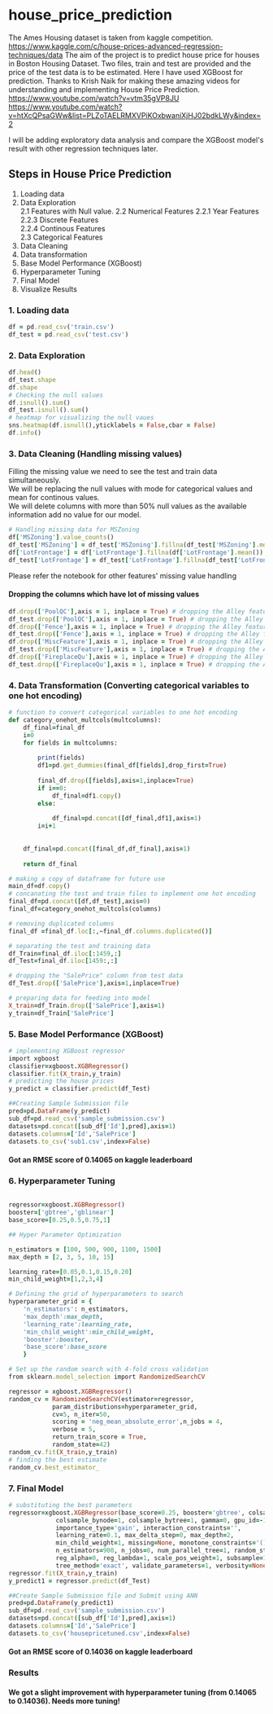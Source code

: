 # house_price_prediction
The Ames Housing dataset is taken from kaggle competition.
https://www.kaggle.com/c/house-prices-advanced-regression-techniques/data
The aim of the project is to predict house price for houses in Boston Housing Dataset.
Two files, train and test are provided and the price of the test data is to be estimated.
Here I have used XGBoost for prediction.
Thanks to Krish Naik for making these amazing videos for understanding and implementing House Price Prediction.
https://www.youtube.com/watch?v=vtm35gVP8JU
https://www.youtube.com/watch?v=htXcQPsaGWw&list=PLZoTAELRMXVPiKOxbwaniXjHJ02bdkLWy&index=2

 I will be adding exploratory data analysis and compare the XGBoost model's result with other regression techniques later.
 
## Steps in House Price Prediction  

1. Loading data  
2. Data Exploration  
    2.1 Features with Null value. 
    2.2 Numerical Features
        2.2.1 Year Features  
        2.2.3 Discrete Features  
        2.2.4 Continous Features  
    2.3 Categorical Features
3. Data Cleaning
4. Data transformation
5. Base Model Performance (XGBoost)
6. Hyperparameter Tuning
7. Final Model
8. Visualize Results

### 1. Loading data

```ruby
df = pd.read_csv('train.csv')
df_test = pd.read_csv('test.csv')
```
### 2. Data Exploration
```ruby
df.head()
df_test.shape
df.shape
# Checking the null values
df.isnull().sum()
df_test.isnull().sum()
# heatmap for visualizing the null vaues
sns.heatmap(df.isnull(),yticklabels = False,cbar = False)
df.info()

```
### 3. Data Cleaning (Handling missing values)
Filling the missing value we need to see the test and train data simultaneously.  
We will be replacing the null values with mode for categorical values and mean for continous values.  
We will delete columns with more than 50% null values as the available information add no value for our model.  

```ruby
# Handling missing data for MSZoning
df['MSZoning'].value_counts()
df_test['MSZoning'] = df_test['MSZoning'].fillna(df_test['MSZoning'].mode()[0]) # replacing with mode
df['LotFrontage'] = df['LotFrontage'].fillna(df['LotFrontage'].mean()) # replacing with mean for train
df_test['LotFrontage'] = df_test['LotFrontage'].fillna(df_test['LotFrontage'].mean()) # replacing with mean for train
```
Please refer the notebook for other features' missing value handling

#### Dropping the columns which have lot of missing values
```ruby
df.drop(['PoolQC'],axis = 1, inplace = True) # dropping the Alley features as it has a lot of missing values for train
df_test.drop(['PoolQC'],axis = 1, inplace = True) # dropping the Alley features as it has a lot of missing values for test
df.drop(['Fence'],axis = 1, inplace = True) # dropping the Alley features as it has a lot of missing values for train
df_test.drop(['Fence'],axis = 1, inplace = True) # dropping the Alley features as it has a lot of missing values for test
df.drop(['MiscFeature'],axis = 1, inplace = True) # dropping the Alley features as it has a lot of missing values for train
df_test.drop(['MiscFeature'],axis = 1, inplace = True) # dropping the Alley features as it has a lot of missing values for test
df.drop(['FireplaceQu'],axis = 1, inplace = True) # dropping the Alley features as it has a lot of missing values for train
df_test.drop(['FireplaceQu'],axis = 1, inplace = True) # dropping the Alley features as it has a lot of missing values for test

```
### 4. Data Transformation (Converting categorical variables to one hot encoding)

```ruby
# function to convert categorical variables to one hot encoding
def category_onehot_multcols(multcolumns):
    df_final=final_df
    i=0
    for fields in multcolumns:
        
        print(fields)
        df1=pd.get_dummies(final_df[fields],drop_first=True)
        
        final_df.drop([fields],axis=1,inplace=True)
        if i==0:
            df_final=df1.copy()
        else:
            
            df_final=pd.concat([df_final,df1],axis=1)
        i=i+1
       
        
    df_final=pd.concat([final_df,df_final],axis=1)
        
    return df_final

```

```ruby
# making a copy of dataframe for future use
main_df=df.copy()
# concanating the test and train files to implement one hot encoding
final_df=pd.concat([df,df_test],axis=0)
final_df=category_onehot_multcols(columns)
```


```ruby
# removing duplicated columns
final_df =final_df.loc[:,~final_df.columns.duplicated()]
```
```ruby
# separating the test and training data
df_Train=final_df.iloc[:1459,:]
df_Test=final_df.iloc[1459:,:]
```
```ruby
# dropping the "SalePrice" column from test data
df_Test.drop(['SalePrice'],axis=1,inplace=True)
```
```ruby
# preparing data for feeding into model
X_train=df_Train.drop(['SalePrice'],axis=1)
y_train=df_Train['SalePrice']
```
### 5. Base Model Performance (XGBoost)
```ruby
# implementing XGBoost regressor
import xgboost
classifier=xgboost.XGBRegressor()
classifier.fit(X_train,y_train)
# predicting the house prices
y_predict = classifier.predict(df_Test)
```
```ruby
##Creating Sample Submission file
pred=pd.DataFrame(y_predict)
sub_df=pd.read_csv('sample_submission.csv')
datasets=pd.concat([sub_df['Id'],pred],axis=1)
datasets.columns=['Id','SalePrice']
datasets.to_csv('sub1.csv',index=False)
```
#### Got an RMSE score of 0.14065 on kaggle leaderboard
### 6. Hyperparameter Tuning

```ruby

regressor=xgboost.XGBRegressor()
booster=['gbtree','gblinear']
base_score=[0.25,0.5,0.75,1]

## Hyper Parameter Optimization

n_estimators = [100, 500, 900, 1100, 1500]
max_depth = [2, 3, 5, 10, 15]

learning_rate=[0.05,0.1,0.15,0.20]
min_child_weight=[1,2,3,4]

# Defining the grid of hyperparameters to search
hyperparameter_grid = {
    'n_estimators': n_estimators,
    'max_depth':max_depth,
    'learning_rate':learning_rate,
    'min_child_weight':min_child_weight,
    'booster':booster,
    'base_score':base_score
    }

```
```ruby
# Set up the random search with 4-fold cross validation
from sklearn.model_selection import RandomizedSearchCV

regressor = xgboost.XGBRegressor()
random_cv = RandomizedSearchCV(estimator=regressor,
            param_distributions=hyperparameter_grid,
            cv=5, n_iter=50,
            scoring = 'neg_mean_absolute_error',n_jobs = 4,
            verbose = 5, 
            return_train_score = True,
            random_state=42)
random_cv.fit(X_train,y_train)
# finding the best estimate
random_cv.best_estimator_

```
### 7. Final Model
```ruby
# substituting the best parameters
regressor=xgboost.XGBRegressor(base_score=0.25, booster='gbtree', colsample_bylevel=1,
             colsample_bynode=1, colsample_bytree=1, gamma=0, gpu_id=-1,
             importance_type='gain', interaction_constraints='',
             learning_rate=0.1, max_delta_step=0, max_depth=2,
             min_child_weight=1, missing=None, monotone_constraints='()',
             n_estimators=900, n_jobs=0, num_parallel_tree=1, random_state=0,
             reg_alpha=0, reg_lambda=1, scale_pos_weight=1, subsample=1,
             tree_method='exact', validate_parameters=1, verbosity=None)
regressor.fit(X_train,y_train)
y_predict1 = regressor.predict(df_Test)
```

```ruby
##Create Sample Submission file and Submit using ANN
pred=pd.DataFrame(y_predict1)
sub_df=pd.read_csv('sample_submission.csv')
datasets=pd.concat([sub_df['Id'],pred],axis=1)
datasets.columns=['Id','SalePrice']
datasets.to_csv('housepricetuned.csv',index=False)
```
#### Got an RMSE score of 0.14036 on kaggle leaderboard
### Results

#### We got a slight improvement with hyperparameter tuning (from 0.14065 to 0.14036). Needs more tuning!
